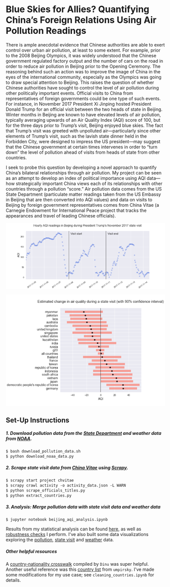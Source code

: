 # Blue Skies for Allies? Quantifying China’s Foreign Relations Using Air Pollution Readings

There is ample anecdotal evidence that Chinese authorities are able to exert control over urban air pollution, at least to some extent. For example, prior to the 2008 Beijing Olympics, it was widely understood that the Chinese government regulated factory output and the number of cars on the road in order to reduce air pollution in Beijing prior to the Opening Ceremony. The reasoning behind such an action was to improve the image of China in the eyes of the international community, especially as the Olympics was going to draw special attention to Beijing. This raises the question of whether Chinese authorities have sought to control the level of air pollution during other politically important events. Official visits to China from representatives of foreign governments could be one type of such events. For instance, in November 2017 President Xi Jinping hosted President Donald Trump for an official visit between the two heads of state in Beijing. Winter months in Beijing are known to have elevated levels of air pollution, typically averaging upwards of an Air Quality Index (AQI) score of 100, but for the three days prior to Trump’s visit, Beijing enjoyed blue skies. The fact that Trump’s visit was greeted with unpolluted air—particularly since other elements of Trump’s visit, such as the lavish state dinner held in the Forbidden City, were designed to impress the US president—may suggest that the Chinese government at certain times intervenes in order to “turn down” the level of pollution ahead of visits from heads of state from other countries. 

I seek to probe this question by developing a novel approach to quantify China’s bilateral relationships through air pollution. My project can be seen as an attempt to develop an index of political importance using AQI data—how strategically important China views each of its relationships with other countries through a pollution “score.” Air pollution data comes from the US State Department (particulate matter readings taken from the US Embassy in Beijing that are then converted into AQI values) and data on visits to Beijing by foreign government representatives comes from China Vitae (a Carnegie Endowment for International Peace project that tracks the appearances and travel of leading Chinese officials). 

![alt text](https://github.com/yontartu/wuran/blob/master/img/pollution/7_trump_visit_aqi.png)

![alt text](https://github.com/yontartu/wuran/blob/master/img/analysis/16_top_21_estimates.png)

## Set-Up Instructions

##### 1. Download pollution data from the [State Department](https://airnow.gov/index.cfm?action=airnow.global_summary#China$Beijing) and weather data from [NOAA](https://www.ncdc.noaa.gov/isd).

```
$ bash download_pollution_data.sh
$ python download_noaa_data.py
```

##### 2. Scrape state visit data from [China Vitae](http://chinavitae.com/) using [Scrapy](https://docs.scrapy.org/en/latest/#).

```
$ scrapy start project chvitae 
$ scrapy crawl activity -o activity_data.json -L WARN
$ python scrape_officials_titles.py
$ python extract_countries.py
```

##### 3. Analysis: Merge pollution data with state visit data and weather data

```
$ jupyter notebook beijing_aqi_analysis.ipynb
```

Results from my statistical analysis can be found [here](https://github.com/yontartu/wuran/tree/master/img/analysis), as well as [robustness checks](https://github.com/yontartu/wuran/tree/master/img/robustness_checks) I perform. I've also built some data visualizations exploring the [pollution](https://github.com/yontartu/wuran/tree/master/img/pollution), [state visit](https://github.com/yontartu/wuran/tree/master/img/chinavitae) and [weather](https://github.com/yontartu/wuran/tree/master/img/weather) data.

##### Other helpful resources

A [country-nationality crosswalk](https://github.com/Dinu/country-nationality-list/blob/master/countries.csv) compiled by `Dinu` was super helpful. Another useful reference was this [country list](https://github.com/umpirsky/country-list/) from `umpirsky`. I've made some modifications for my use case; see `cleaning_countries.ipynb` for details. 
